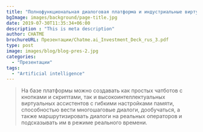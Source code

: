 ```yaml
---
title: "Полнофункциональная диалоговая платформа и индустриальные виртуальные ассистенты на базе искусственного интеллекта"
bgImage: images/background/page-title.jpg
date: 2019-07-30T11:35:34+06:00
description : "This is meta description"
author: CHATME
brochureURL: Презентации/Chatme.ai_Investment_Deck_rus_3.pdf
type: post
image: images/blog/blog-pres-2.jpg
categories: 
  - "Презентации"
tags:
  - "Artificial intelligence"
---
```


> На базе платформы можно создавать как простых чатботов с кнопками и скриптами, так и высокоинтеллектуальных виртуальных ассистентов с гибкими настройками памяти, способностью вести многошаговые диалоги, дообучаться, а также маршрутизировать диалоги на реальных операторов и подсказывать им в режиме реального времени.
